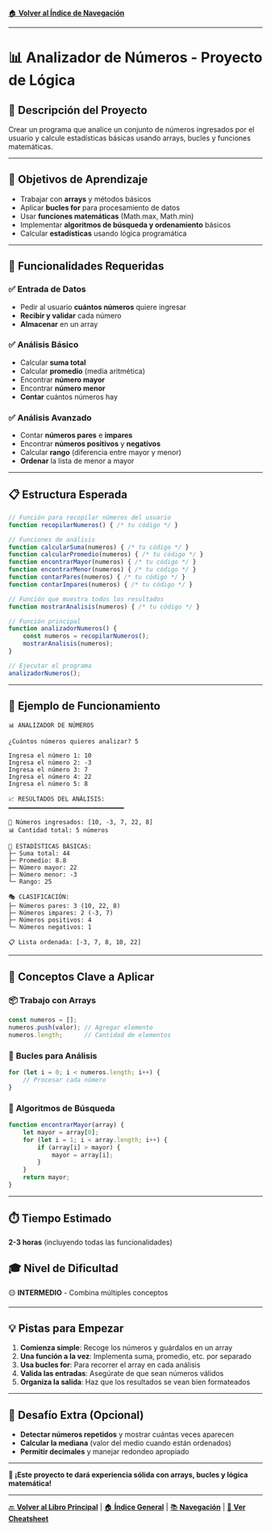 [🏠 **Volver al Índice de Navegación**](../../../../NAVEGACION-DOCUMENTOS.md)

---

# 📊 Analizador de Números - Proyecto de Lógica

## 📝 **Descripción del Proyecto**
Crear un programa que analice un conjunto de números ingresados por el usuario y calcule estadísticas básicas usando arrays, bucles y funciones matemáticas.

---

## 🎯 **Objetivos de Aprendizaje**
- Trabajar con **arrays** y métodos básicos
- Aplicar **bucles for** para procesamiento de datos
- Usar **funciones matemáticas** (Math.max, Math.min)
- Implementar **algoritmos de búsqueda y ordenamiento** básicos
- Calcular **estadísticas** usando lógica programática

---

## 🔧 **Funcionalidades Requeridas**

### ✅ **Entrada de Datos**
- Pedir al usuario **cuántos números** quiere ingresar
- **Recibir y validar** cada número
- **Almacenar** en un array

### ✅ **Análisis Básico**
- Calcular **suma total**
- Calcular **promedio** (media aritmética)
- Encontrar **número mayor**
- Encontrar **número menor**
- **Contar** cuántos números hay

### ✅ **Análisis Avanzado**
- Contar **números pares** e **impares**
- Encontrar **números positivos** y **negativos**
- Calcular **rango** (diferencia entre mayor y menor)
- **Ordenar** la lista de menor a mayor

---

## 📋 **Estructura Esperada**

```javascript
// Función para recopilar números del usuario
function recopilarNumeros() { /* tu código */ }

// Funciones de análisis
function calcularSuma(numeros) { /* tu código */ }
function calcularPromedio(numeros) { /* tu código */ }
function encontrarMayor(numeros) { /* tu código */ }
function encontrarMenor(numeros) { /* tu código */ }
function contarPares(numeros) { /* tu código */ }
function contarImpares(numeros) { /* tu código */ }

// Función que muestra todos los resultados
function mostrarAnalisis(numeros) { /* tu código */ }

// Función principal
function analizadorNumeros() {
    const numeros = recopilarNumeros();
    mostrarAnalisis(numeros);
}

// Ejecutar el programa
analizadorNumeros();
```

---

## 🧪 **Ejemplo de Funcionamiento**

```
📊 ANALIZADOR DE NÚMEROS

¿Cuántos números quieres analizar? 5

Ingresa el número 1: 10
Ingresa el número 2: -3
Ingresa el número 3: 7
Ingresa el número 4: 22
Ingresa el número 5: 8

📈 RESULTADOS DEL ANÁLISIS:
━━━━━━━━━━━━━━━━━━━━━━━━━━━━━━━━

🔢 Números ingresados: [10, -3, 7, 22, 8]
📊 Cantidad total: 5 números

🧮 ESTADÍSTICAS BÁSICAS:
├─ Suma total: 44
├─ Promedio: 8.8
├─ Número mayor: 22
├─ Número menor: -3
└─ Rango: 25

🎭 CLASIFICACIÓN:
├─ Números pares: 3 (10, 22, 8)
├─ Números impares: 2 (-3, 7)
├─ Números positivos: 4
└─ Números negativos: 1

📋 Lista ordenada: [-3, 7, 8, 10, 22]
```

---

## 🧠 **Conceptos Clave a Aplicar**

### 📦 **Trabajo con Arrays**
```javascript
const numeros = [];
numeros.push(valor); // Agregar elemento
numeros.length;      // Cantidad de elementos
```

### 🔄 **Bucles para Análisis**
```javascript
for (let i = 0; i < numeros.length; i++) {
    // Procesar cada número
}
```

### 🧮 **Algoritmos de Búsqueda**
```javascript
function encontrarMayor(array) {
    let mayor = array[0];
    for (let i = 1; i < array.length; i++) {
        if (array[i] > mayor) {
            mayor = array[i];
        }
    }
    return mayor;
}
```

---

## ⏱️ **Tiempo Estimado**
**2-3 horas** (incluyendo todas las funcionalidades)

## 🎓 **Nivel de Dificultad**
🟡 **INTERMEDIO** - Combina múltiples conceptos

---

## 💡 **Pistas para Empezar**

1. **Comienza simple**: Recoge los números y guárdalos en un array
2. **Una función a la vez**: Implementa suma, promedio, etc. por separado
3. **Usa bucles for**: Para recorrer el array en cada análisis
4. **Valida las entradas**: Asegúrate de que sean números válidos
5. **Organiza la salida**: Haz que los resultados se vean bien formateados

---

## 🎯 **Desafío Extra (Opcional)**

- **Detectar números repetidos** y mostrar cuántas veces aparecen
- **Calcular la mediana** (valor del medio cuando están ordenados)
- **Permitir decimales** y manejar redondeo apropiado

---

**🚀 ¡Este proyecto te dará experiencia sólida con arrays, bucles y lógica matemática!**

---

[🔙 **Volver al Libro Principal**](../LOGICA-PROGRAMACION-LIBRO.md) | [🏠 **Índice General**](../../../../README.md) | [📚 **Navegación**](../../../../NAVEGACION-DOCUMENTOS.md) | [📝 **Ver Cheatsheet**](../CHEATSHEET-VISUAL.md)
